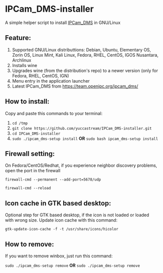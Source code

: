 # IPCam_DMS-installer
A simple helper script to install [IPCam_DMS](https://team.openipc.org/ipcam_dms/) in GNU/Linux

## Feature:
1. Supported GNU/Linux distributtions: Debian, Ubuntu, Elementary OS, Zorin OS, Linux Mint, Kali Linux, Fedora, RHEL, CentOS, IGOS Nusantara, Archlinux
2. Installs wine
3. Upgrades wine (from the distribution's repo) to a newer version (only for Fedora, RHEL, CentOS, IGN)
4. Menu entry in the application launcher
5. Latest IPCam_DMS from https://team.openipc.org/ipcam_dms/

## How to install:
Copy and paste this commands to your terminal:

1. `cd /tmp`
1. `git clone https://github.com/yuccastream/IPCam_DMS-installer.git`
1. `cd IPCam_DMS-installer`
1. `sudo ./ipcam_dms-setup install` **OR** `sudo bash ipcam_dms-setup install`

## Firewall setting:
On Fedora/CentOS/Redhat, if you experience neighbor discovery problems, open the port in the firewall

`firewall-cmd --permanent --add-port=5678/udp`

`firewall-cmd --reload`

## Icon cache in GTK based desktop:
Optional step for GTK based desktop, if the icon is not loaded or loaded with wrong size. Update icon cache with this command:

`gtk-update-icon-cache -f -t /usr/share/icons/hicolor`

## How to remove:
If you want to remove winbox, just run this command:

`sudo ./ipcam_dms-setup remove` **OR** `sudo ./ipcam_dms-setup remove`

